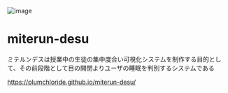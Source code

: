![image](https://user-images.githubusercontent.com/70005022/201461118-239c2297-464d-4783-a670-2750563d7e44.png)

# miterun-desu
ミテルンデスは授業中の生徒の集中度合い可視化システムを制作する目的として、その前段階として目の開閉よりユーザの睡眠を判別するシステムである

https://plumchloride.github.io/miterun-desu/
